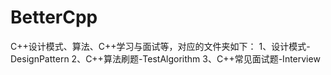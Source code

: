 # BetterCpp

C++设计模式、算法、C++学习与面试等，对应的文件夹如下：
1、设计模式-DesignPattern
2、C++算法刷题-TestAlgorithm
3、C++常见面试题-Interview
